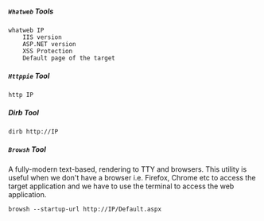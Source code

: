 ##### `Whatweb` Tools
```
whatweb IP
	IIS version
	ASP.NET version
	XSS Protection
	Default page of the target
```

##### `Httppie` Tool
```
http IP
```

##### Dirb Tool
```
dirb http://IP
```

##### `Browsh` Tool
A fully-modern text-based, rendering to TTY and browsers. This utility is useful when we don't have a browser i.e. Firefox, Chrome etc to access the target application and we have to use the terminal to access the web application.
```
browsh --startup-url http://IP/Default.aspx
```